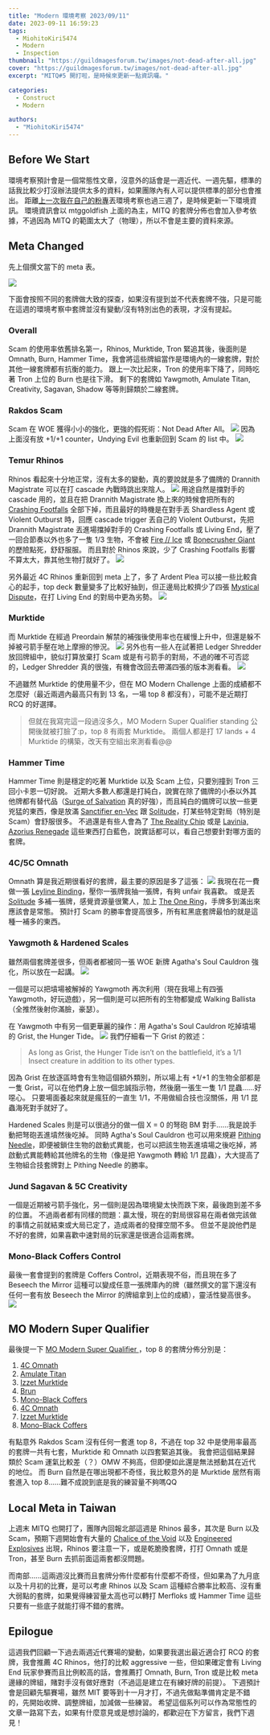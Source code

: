 ```yaml
---
title: "Modern 環境考察 2023/09/11"
date: 2023-09-11 16:59:23
tags:
  - MiohitoKiri5474
  - Modern
  - Inspection
thumbnail: "https://guildmagesforum.tw/images/not-dead-after-all.jpg"
cover: "https://guildmagesforum.tw/images/not-dead-after-all.jpg"
excerpt: "MITQ#5 開打啦，是時候來更新一點資訊囉。"

categories:
  - Construct
  - Modern

authors:
  - "MiohitoKiri5474"
---
```


## Before We Start

環境考察預計會是一個常態性文章，沒意外的話會是一週近代、一週先驅，標準的話我比較少打沒辦法提供太多的資料，如果團隊內有人可以提供標準的部分也會推出。
距離[上一次我在自己的粉專](https://www.facebook.com/photo/?fbid=276003685201306&set=pb.100083750284134.-2207520000)丟環境考察也過三週了，是時候更新一下環境資訊。
環境資訊會以 mtggoldfish 上面的為主，MITQ 的套牌分佈也會加入參考依據，不過因為 MITQ 的範圍太大了（物理），所以不會是主要的資料來源。

## Meta Changed

先上個撰文當下的 meta 表。

![](/images/Modern-Meta-23-9-11.png)

下面會按照不同的套牌做大致的探查，如果沒有提到並不代表套牌不強，只是可能在這週的環境考察中套牌並沒有變動/沒有特別出色的表現，才沒有提起。

### Overall

Scam 的使用率依舊排名第一，Rhinos, Murktide, Tron 緊追其後，後面則是 Omnath, Burn, Hammer Time，我會將這些牌組當作是環境內的一線套牌，對於其他一線套牌都有抗衡的能力。
跟上一次比起來，Tron 的使用率下降了，同時吃著 Tron 上位的 Burn 也是往下滑。
剩下的套牌如 Yawgmoth, Amulate Titan, Creativity, Sagavan, Shadow 等等則歸類於二線套牌。

### Rakdos Scam

Scam 在 WOE 獲得小小的強化，更強的假死術：Not Dead After All。
![](https://cards.scryfall.io/large/front/d/0/d01a2b68-efe6-4027-846d-db7b19d9eef6.jpg?1692937773)
因為上面沒有放 +1/+1 counter，Undying Evil 也重新回到 Scam 的 list 中。
![](https://cards.scryfall.io/large/front/3/2/325f2243-54fd-484b-a742-166cea7ec179.jpg?1562906805)

### Temur Rhinos

Rhinos 看起來十分地正常，沒有太多的變動，真的要說就是多了備牌的 Drannith Magistrate 可以在打 cascade 內戰時跳出來陰人。
![](https://cards.scryfall.io/large/front/9/8/98b0a4a8-9319-451b-9b79-b0bca7a41e91.jpg?1628801742)
用途自然是擋對手的 cascade 用的，並且在把 Drannith Magistrate 換上來的時候會把所有的 [Crashing Footfalls](https://cards.scryfall.io/large/front/a/8/a8cca2a2-69e3-4136-936c-7a2774c19351.jpg?1562202050) 全部下掉，而且最好的時機是在對手丟 Shardless Agent 或 Violent Outburst 時，回應 cascade trigger 丟自己的 Violent Outburst，先把 Drannith Magistrate 丟進場擋掉對手的 Crashing Footfalls 或 Living End，壓了一回合節奏以外也多了一隻 1/3 生物，不會被 [Fire // Ice](https://cards.scryfall.io/large/front/0/e/0e09b054-4d33-4a12-bf2a-9b0009f33044.jpg?1660845942) 或 [Bonecrusher Giant](https://cards.scryfall.io/large/front/b/5/b5b71cd2-de35-451f-b16e-2e3936169407.jpg?1674141884) 的歷險點死，舒舒服服。
而且對於 Rhinos 來說，少了 Crashing Footfalls 影響不算太大，靠其他生物打就好了。
![](/images/Cascader.jpg)

另外最近 4C Rhinos 重新回到 meta 上了，多了 Ardent Plea 可以接一些比較貪心的起手，top deck 數量變多了比較好抽到，但正邊局比較擠少了四張 [Mystical Dispute](https://cards.scryfall.io/large/front/b/6/b6175fea-1de4-4d82-b86c-3c3140a3c286.jpg?1675977367)，在打 Living End 的對局中更為劣勢。
![](https://cards.scryfall.io/large/front/9/d/9d521737-ee07-4387-bc07-5ced53db374d.jpg?1562643193)

### Murktide

而 Murktide 在經過 Preordain 解禁的補強後使用率也在緩慢上升中，但還是躲不掉被弓箭手壓在地上摩擦的慘況。
![](https://cards.scryfall.io/large/front/1/4/1453f92e-df2d-4789-aa1b-a5b5c51567d4.jpg?1608909344)
另外也有一些人在試著把 Ledger Shredder 放回牌組中，貌似打算放棄打 Scam 或是有弓箭手的對局，不過的確不可否認的，Ledger Shredder 真的很強，有機會改回去帶滿四張的版本測看看。
![](https://cards.scryfall.io/large/front/7/e/7ea4b5bc-18a4-45db-a56a-ab3f8bd2fb0d.jpg?1664410287)

不過雖然 Murktide 的使用量不少，但在 MO Modern Challenge 上面的成績都不怎麼好（最近兩週內最高只有到 13 名，一場 top 8 都沒有），可能不是近期打 RCQ 的好選擇。

> 但就在我寫完這一段過沒多久，MO Modern Super Qualifier standing 公開後就被打臉了:p，top 8 有兩套 Murktide。
> 兩個人都是打 17 lands + 4 Murktide 的構築，改天有空組出來測看看@@

### Hammer Time

Hammer Time 則是穩定的吃著 Murktide 以及 Scam 上位，只要別撞到 Tron 三回小卡恩一切好說。
近期大多數人都還是打純白，說實在除了備牌的小泰以外其他牌都有替代品（[Surge of Salvation](https://cards.scryfall.io/large/front/4/1/41d25ee5-0348-4206-bb6a-ccb0a599ac87.jpg?1682202925) 真的好強），而且純白的備牌可以放一些更兇猛的東西，像是放滿 [Sanctifier en-Vec](https://cards.scryfall.io/large/front/f/8/f8c3cca4-23c0-4c14-ab56-51ba011f5974.jpg?1626093977) 跟 [Solitude](https://cards.scryfall.io/large/front/4/7/47a6234f-309f-4e03-9263-66da48b57153.jpg?1626094105)，打某些特定對局（特別是 Scam）會舒服很多。
不過還是有些人會為了 [The Reality Chip](https://cards.scryfall.io/large/front/d/8/d859de3a-0be1-4e66-b438-1c3d4ee756cd.jpg?1654566909) 或是 [Lavinia, Azorius Renegade](https://cards.scryfall.io/large/front/c/4/c497d496-1232-4614-93b0-9864fa93c29f.jpg?1584831655) 這些東西打白藍色，說實話都可以，看自己想要針對哪方面的套牌。

### 4C/5C Omnath

Omnath 算是我近期很看好的套牌，最主要的原因是多了這張：
![](https://cards.scryfall.io/large/front/2/d/2d5e991f-23b2-4db0-a452-7755125b1fd2.jpg?1692939184)
我現在花一費做一張 [Leyline Binding](https://cards.scryfall.io/large/front/3/c/3c3ac3dd-35db-447f-8674-37b4680a1ef7.jpg?1673306500)，壓你一張牌我抽一張牌，有夠 unfair 我喜歡。
或是丟 [Solitude](https://cards.scryfall.io/large/front/4/7/47a6234f-309f-4e03-9263-66da48b57153.jpg?1626094105) 多補一張牌，感覺資源量很驚人，加上 [The One Ring](https://cards.scryfall.io/large/front/d/5/d5806e68-1054-458e-866d-1f2470f682b2.jpg?1690817875)，手牌多到滿出來應該會是常態。
預計打 Scam 的勝率會提高很多，所有紅黑底套牌最怕的就是這種一補多的東西。

### Yawgmoth & Hardened Scales

雖然兩個套牌差很多，但兩者都被同一張 WOE 新牌 Agatha's Soul Cauldron 強化，所以放在一起講。
![](https://cards.scryfall.io/large/front/0/1/019b51b0-e5c6-4208-922b-7736686dddcd.jpg?1692939838)

一個是可以把墳場被解掉的 Yawgmoth 再次利用（現在我場上有四張 Yawgmoth，好玩遊戲），另一個則是可以把所有的生物都變成 Walking Ballista（全推然後射你滿臉，豪瑟）。

在 Yawgmoth 中有另一個更華麗的操作：用 Agatha's Soul Cauldron 吃掉墳場的 Grist, the Hunger Tide。
![](https://cards.scryfall.io/large/front/6/9/69af2825-18c2-4463-b6ba-42eaa070ccc1.jpg?1626098484)
我們仔細看一下 Grist 的敘述：

> As long as Grist, the Hunger Tide isn’t on the battlefield, it’s a 1/1 Insect creature in addition to its other types.

因為 Grist 在放逐區時會有生物這個額外類別，所以場上有 +1/+1 的生物全部都是一隻 Grist，可以在他們身上放一個忠誠指示物，然後磨一張生一隻 1/1 昆蟲......好噁心。
只要場面養起來就是瘋狂的一直生 1/1，不用做組合技也沒關係，用 1/1 昆蟲海死對手就好了。

Hardened Scales 則是可以很過分的做一個 X = 0 的弩砲 BM 對手......我是說手動把弩砲丟進墳然後吃掉。
同時 Agtha's Soul Cauldron 也可以用來規避 [Pithing Needle](https://cards.scryfall.io/large/front/7/7/776899f8-e977-42b7-8b54-6f726a349e3c.jpg?1673149414)，即便被鎖住生物的啟動式異能，也可以把該生物丟進墳場之後吃掉，將啟動式異能轉給其他牌名的生物（像是把 Yawgmoth 轉給 1/1 昆蟲），大大提高了生物組合技套牌對上 Pithing Needle 的勝率。

### Jund Sagavan & 5C Creativity

一個是近期被弓箭手強化，另一個則是因為環境變太快而跌下來，最後跑到差不多的位置。
不過兩者都有同樣的問題：贏太慢，現在的對局很容易在兩者做完該做的事情之前就結束或大局已定了，造成兩者的發揮空間不多。
但並不是說他們是不好的套牌，如果喜歡中速對局的玩家還是很適合這兩套牌。

### Mono-Black Coffers Control

最後一套會提到的套牌是 Coffers Control，近期表現不俗，而且現在多了 Beseech the Mirror 這種可以變成任意一張牌庫內的牌（雖然撰文的當下還沒有任何一套有放 Beseech the Mirror 的牌組拿到上位的成績），靈活性變高很多。
![](https://cards.scryfall.io/large/front/1/8/18c59776-e1f1-4197-a128-db1d603f56b7.jpg?1692937498)

## MO Modern Super Qualifier

最後提一下 [MO Modern Super Qualifier ](https://www.mtggoldfishcm/tournament/modern-super-qualifier-2023-09-10#paper)，top 8 的套牌分佈分別是：

1. [4C Omnath](https://www.mtggoldfish.com/deck/5855695)
2. [Amulate Titan](https://www.mtggoldfish.com/deck/5855693)
3. [Izzet Murktide](https://www.mtggoldfish.com/deck/5855705)
4. [Brun](https://www.mtggoldfish.com/deck/5855719)
5. [Mono-Black Coffers](https://www.mtggoldfish.com/deck/5855707)
6. [4C Omnath](https://www.mtggoldfish.com/deck/5855699)
7. [Izzet Murktide](https://www.mtggoldfish.com/deck/5855711)
8. [Mono-Black Coffers](https://www.mtggoldfish.com/deck/5855713)

有點意外 Rakdos Scam 沒有任何一套進 top 8，不過在 top 32 中是使用率最高的套牌一共有七套，Murktide 和 Omnath 以四套緊追其後。
我會把這個結果歸類於 Scam 運氣比較差（？）OMW 不夠高，但即便如此還是無法撼動其在近代的地位。
而 Burn 自然是在哪出現都不奇怪，我比較意外的是 Murktide 居然有兩套進入 top 8......難不成說到底是我的練習量不夠嗎QQ

## Local Meta in Taiwan

上週末 MITQ 也開打了，團隊內回報北部這週是 Rhinos 最多，其次是 Burn 以及 Scam，預期下週開始會有大量的 [Chalice of the Void](https://cards.scryfall.io/large/front/1/f/1f0d2e8e-c8f2-4b31-a6ba-6283fc8740d4.jpg?1562433485) 以及 [Engineered Explosives](https://cards.scryfall.io/large/front/4/2/420bf1e9-f2ec-4dff-b540-e64de71e58be.jpg?1599709112) 出現，Rhinos 要注意一下，或是乾脆換套牌，打打 Omnath 或是 Tron，甚至 Burn 去抓前面這兩套都沒問題。

而南部......這兩週沒比賽而且套牌分佈什麼都有什麼都不奇怪，但如果為了九月底以及十月初的比賽，是可以考慮 Rhinos 以及 Scam 這種綜合勝率比較高、沒有重大弱點的套牌，如果覺得練習量太高也可以轉打 Merfloks 或 Hammer Time 這些只要有一些底子就能打得不錯的套牌。

## Epilogue

這週我們回顧一下過去兩週近代賽場的變動，如果要我選出最近適合打 RCQ 的套牌，我會推薦 4C Rhinos，他打的比較 aggressive 一些，但如果確定會有 Living End 玩家參賽而且比例較高的話，會推薦打 Omnath, Burn, Tron 或是比較 meta 邊緣的牌組，賭對手沒有做好應對（不過這是建立在有練好牌的前提）。
下週預計會是回顧先驅賽場，雖然 MIT 要等到十一月才打，不過先做點準備肯定是不錯的，先開始收牌、調整牌組，加減做一些練習。
希望這個系列可以作為常態性的文章一路寫下去，如果有什麼意見或是想討論的，都歡迎在下方留言，我們下週見！

